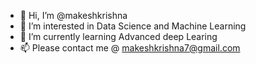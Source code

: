 - 👋 Hi, I’m @makeshkrishna
- 👀 I’m interested in Data Science and Machine Learning
- 🌱 I’m currently learning Advanced deep Learing
- 📫 Please contact me @ makeshkrishna7@gmail.com
